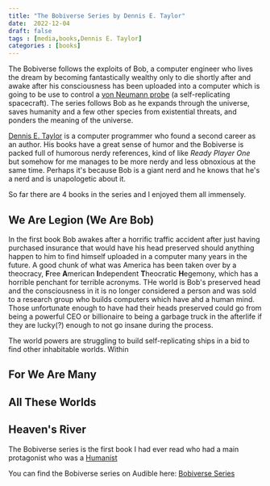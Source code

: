 ```yaml
---
title: "The Bobiverse Series by Dennis E. Taylor"
date:  2022-12-04
draft: false
tags : [media,books,Dennis E. Taylor]
categories : [books]
---
```

The Bobiverse follows the exploits of Bob, a computer engineer who lives the dream by becoming fantastically wealthy only to die shortly after 
and awake after his consciousness has been uploaded into a computer which is going to be use to control a [von Neumann probe](https://en.wikipedia.org/wiki/Self-replicating_spacecraft) (a self-replicating spacecraft). The series follows Bob as he expands through the universe, saves humanity and a few other species 
from existential threats, and ponders the meaning of the universe. 

[Dennis E. Taylor](/tags/dennis-e.-taylor) is a computer programmer who found a second career as an author. His books have a great sense of humor and the 
Bobiverse is packed full of humorous nerdy references, kind of like _Ready Player One_ but somehow for me manages to be more nerdy and less obnoxious at the 
same time. Perhaps it's because Bob is a giant nerd and he knows that he's a nerd and is unapologetic about it. 

So far there are 4 books in the series and I enjoyed them all immensely.


## We Are Legion (We Are Bob)
In the first book Bob awakes after a horrific traffic accident after just having purchased insurance that would have his head preserved should anything 
happen to him to find himself uploaded in a computer many years in the future. A good chunk of what was America has been taken over by a theocracy, 
**F**ree **A**merican **I**ndependent **T**heocratic **H**egemony, which has a horrible penchant for terrible acronyms. THe world is 
Bob's preserved head and the consciousness in it is no longer considered a person and was sold to a research group who 
builds computers which have ahd a human mind. Those unfortunate enough to have had their heads preserved could go from being a powerful CEO or billionaire 
to being a garbage truck in the afterlife if they are lucky(?) enough to not go insane during the process.

The world powers are struggling to build self-replicating ships in a bid to find other inhabitable worlds. Within 

## For We Are Many 

## All These Worlds

## Heaven's River

The Bobiverse series is the first book I had ever read who had a main protagonist who was a [Humanist](https://en.wikipedia.org/wiki/Humanism)


You can find the Bobiverse series on Audible here: [Bobiverse Series](https://www.audible.com/series/Bobiverse-Audiobooks/B01M1RDL6W)
